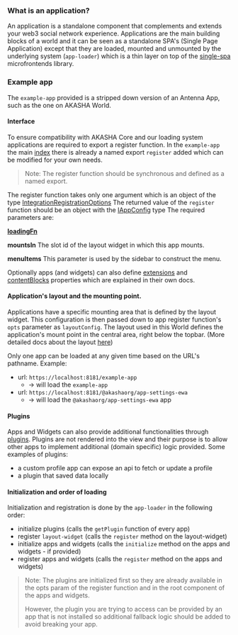 ### What is an application?

An application is a standalone component that complements and extends your web3
social network experience. Applications are the main building blocks of a world
and it can be seen as a standalone SPA's (Single Page Application) except that they
are loaded, mounted and unmounted by the underlying system (`app-loader`) which is
a thin layer on top of the [single-spa](https://single-spa.js.org/) microfrontends
library.

### Example app

The `example-app` provided is a stripped down version of an Antenna App, such as the one on AKASHA World.

#### Interface

To ensure compatibility with AKASHA Core and our loading system applications are
required to export a register function. In the `example-app` the main
[index](../apps/example-app/src/index.tsx) there is already a named export `register` added which
can be modified for your own needs.

> Note: The register function should be synchronous and defined as a named export.

The register function takes only one argument which is an object of the type
[IntegrationRegistrationOptions](../libs/typings/src/ui/app-loader.ts)
The returned value of the `register` function should be an object with the [IAppConfig](../../libs/typings/src/ui/apps.ts) type
The required parameters are:

**[loadingFn](./loading-fn.md)**

**mountsIn** The slot id of the layout widget in which this app mounts.

**menuItems** This parameter is used by the sidebar to construct the menu.

Optionally apps (and widgets) can also define
[extensions](./EXTENSIONS.MD) and
[contentBlocks](./CONTENT_BLOCKS.md) properties which are explained in their own docs.

#### Application's layout and the mounting point.

Applications have a specific mounting area that is defined by the layout widget.
This configuration is then passed down to app register function's `opts` parameter
as `layoutConfig`. The layout used in this World defines the application's mount point
in the central area, right below the topbar. (More detailed docs about the
layout [here](./layout-widget.md))

Only one app can be loaded at any given time based on the URL's pathname.
Example:

- url: `https://localhost:8181/example-app`
  - -> will load the `example-app`
- url: `https://localhost:8181/@akashaorg/app-settings-ewa`
  - -> will load
    the `@akashaorg/app-settings-ewa` app

#### Plugins

Apps and Widgets can also provide additional functionalities
through [plugins](./PLUGINS.md). Plugins are not rendered
into the view and their purpose is to allow other apps to implement additional
(domain specific) logic provided.
Some examples of plugins:

- a custom profile app can expose an api to fetch or update a profile
- a plugin that saved data locally

#### Initialization and order of loading

Initialization and registration is done by the `app-loader` in the following order:

- initialize plugins (calls the `getPlugin` function of every app)
- register `layout-widget` (calls the `register` method on the layout-widget)
- initialize apps and widgets (calls the `initialize` method on the apps and widgets - if provided)
- register apps and widgets (calls the `register` method on the apps and widgets)

> Note: The plugins are initialized first so they are already available in the opts
> param of the register function and in the root component of the apps and widgets.
>
> However, the plugin you are trying to access can be provided by an app that is not
> installed so additional fallback logic should be added to avoid breaking your app.
